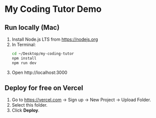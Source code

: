 # My Coding Tutor Demo

## Run locally (Mac)
1. Install Node.js LTS from https://nodejs.org
2. In Terminal:
   ```bash
   cd ~/Desktop/my-coding-tutor
   npm install
   npm run dev
   ```
3. Open http://localhost:3000

## Deploy for free on Vercel
1. Go to https://vercel.com → Sign up → New Project → Upload Folder.
2. Select this folder.
3. Click **Deploy**.
